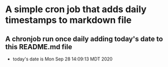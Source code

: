 A simple cron job that adds daily timestamps to markdown file
============================================================
## A chronjob run once daily adding today's date to this README.md file
* today's date is Mon Sep 28 14:09:13 MDT 2020
